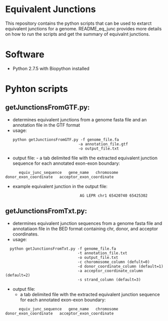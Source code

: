 # Equivalent Junctions

This repository contains the python scripts that can be used to extarct equivalent junctions for a genome. README_eq_junc provides more details on how to run the scripts and get the summary of equivalnt junctions.

# Software

- Python 2.7.5 with Biopython installed

# Pyhton scripts

## getJunctionsFromGTF.py: 
   - determines equivalent junctions from a genome fasta file and an annotation file in the GTF format
   - usage:
      ```  
     python getJunctionsFromGTF.py -f genome_file.fa
                                   -a annotation_file.gtf
                                   -o output_file.txt
      ```
   - output file: 
         - a tab delimited file with the extracted equivalent junction sequence for each annotated exon-exon boundary: 

   ```
         equiv_junc_sequence   gene_name   chromosome   donor_exon_coordinate   acceptor_exon_coordinate 
   ```
   - example equivalent junction in the output file:
   
   ```
                                    AG LEPR chr1 65420740 65425302  
   ```
   ## getJunctionsFromTxt.py: 
   - determines equivalent junction sequences from a genome fasta file and annotatiaon file in the BED format containing chr, donor, and acceptor coordinates.
   - usage: 
   
  ```
    python getJunctionsFromTxt.py -f genome_file.fa
                                  -t annotation_file.txt
                                  -o output_file.txt
                                  -c choromosome_column (defult=0) 
                                  -d donor_coordinate_column (default=1) 
                                  -a acceptor_coordinate_column (default=2)
                                  -s strand_column (default=3)
   ```
   - output file: 
      - a tab delimited file with the extracted equivalent junction sequence for each annotated exon-exon boundary: 
  
   ```
         equiv_junc_sequence   gene_name   chromosome   donor_exon_coordinate   acceptor_exon_coordinate 
   ```

